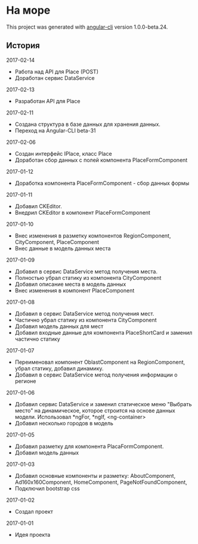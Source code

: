 # На море

This project was generated with [angular-cli](https://github.com/angular/angular-cli) version 1.0.0-beta.24.

## История
2017-02-14
  * Работа над API для Place (POST)
  * Доработан сервис DataService

2017-02-13
  * Разработан API для Place

2017-02-11
  * Создана структура в базе данных для хранения данных.
  * Переход на Angular-CLI beta-31

2017-02-06
  * Создан интерфейс IPlace, класс Place
  * Доработан сбор данных с полей компонента PlaceFormComponent

2017-01-12
  * Доработка компонента PlaceFormComponent - сбор данных формы

2017-01-11
  * Добавил CKEditor.
  * Внедрил CKEditor в компонент PlaceFormComponent

2017-01-10
  * Внес изменения в разметку компонентов RegionComponent, CityComponent, PlaceComponent
  * Внес данные в модель данных места

2017-01-09
  * Добавил в сервис DataService метод получения места.
  * Полностью убрал статику из компонента CityComponent
  * Добавил описание места в модель данных
  * Внес изменения в компонент PlaceComponent

2017-01-08
  * Добавил в сервис DataService метод получения мест.
  * Частично убрал статику из компонента CityComponent
  * Добавил модель данных для мест
  * Добавил входные данные для компонента PlaceShortCard и заменил частично статику

2017-01-07
  * Переименовал компонент OblastComponent на RegionComponent, убрал статику, добавил динамику.
  * Добавил в сервис DataService метод получения информации о регионе

2017-01-06
  * Добавил сервис DataService и заменил статическое меню "Выбрать место" на динамическое,
    которое строится на основе данных модели. Использовал *ngFor, *ngIf, &lt;ng-container&gt;
  * Добавил несколько городов в модель

2017-01-05
  * Добавил разметку для компонента PlacaFormComponent.
  * Добавил модель данных

2017-01-03
  * Добавил основные компоненты и разметку: AboutComponent, Ad160x160Component, HomeComponent, PageNotFoundComponent,
  * Подключил bootstrap css

2017-01-02
  * Создал проект

2017-01-01
  * Идея проекта

